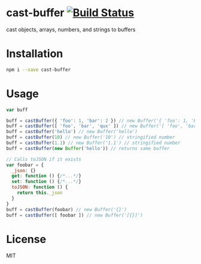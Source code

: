 # cast-buffer [![Build Status](https://travis-ci.org/tjmehta/cast-buffer.svg?branch=master)](https://travis-ci.org/tjmehta/cast-buffer)
cast objects, arrays, numbers, and strings to buffers

# Installation
```bash
npm i --save cast-buffer
```

# Usage
```js
var buff

buff = castBuffer({ 'foo': 1, 'bar': 2 }) // new Buffer('{ 'foo': 1, 'bar': 2 }')
buff = castBuffer([ 'foo', 'bar', 'qux' ]) // new Buffer('[ 'foo', 'bar', 'qux' ]')
buff = castBuffer('hello') // new Buffer('hello')
buff = castBuffer(10) // new Buffer('10') // stringified number
buff = castBuffer(1.1) // new Buffer('1.1') // stringified number
buff = castBuffer(new Buffer('hello')) // returns same buffer

// Calls toJSON if it exists
var foobar = {
  _json: {}
  get: function () {/*...*/}
  set: function () {/*...*/}
  toJSON: function () {
    return this._json
  }
}
buff = castBuffer(foobar) // new Buffer('{}')
buff = castBuffer([ foobar ]) // new Buffer('[{}]')
```

# License
MIT
